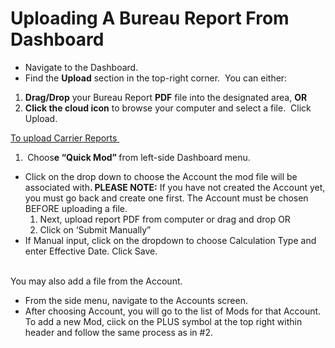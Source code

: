 # Uploading A Bureau Report From Dashboard

<ul>
<li>Navigate to the Dashboard.</li>
<li>Find the <strong>Upload</strong> section in the top-right corner.  You can either:</li>
</ul>
<ol>
<li><strong>Drag/Drop</strong> your Bureau Report <strong>PDF</strong> file into the designated area, <strong>OR</strong></li>
<li><strong>Click the cloud icon</strong> to browse your computer and select a file.  Click Upload.</li>
</ol>
<p><span style="text-decoration: underline;">To upload Carrier Reports </span></p>
<ol>
<li><strong> </strong>Choos<strong>e “Quick Mod” </strong>from left-side Dashboard menu.</li>
</ol>
<ul>
<li>Click on the drop down to choose the Account the mod file will be associated with<strong>. PLEASE NOTE:</strong> If you have not created the Account yet, you must go back and create one first. The Account must be chosen BEFORE uploading a file.
<ol>
<li>Next, upload report PDF from computer or drag and drop OR</li>
<li>Click on ‘Submit Manually”</li>
</ol>
</li>
<li>If Manual input, click on the dropdown to choose Calculation Type and enter Effective Date. Click Save.<br/><br/></li>
</ul>
<p>You may also add a file from the Account.</p>
<ul>
<li>From the side menu, navigate to the Accounts screen.</li>
<li>After choosing Account, you will go to the list of Mods for that Account. To add a new Mod, ciick on the PLUS symbol at the top right within header and follow the same process as in #2.</li>
</ul>